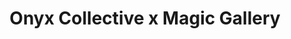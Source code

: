 ---
title: Onyx Collective x Magic Gallery
artists: [Onyx Collective]
doors: 10:30pm
city: NYC
venue: Magic Gallery
venue_location: 75 Canal St. NYC,NY 10012
ticket_price: 
ticket_url:
rsvp_url:
poster_url: http://40.media.tumblr.com/3d0d15ea2fc31f5ea7f9e6f0c7d60987/tumblr_ntp8gnKTPd1r7b78bo1_500.jpg
---